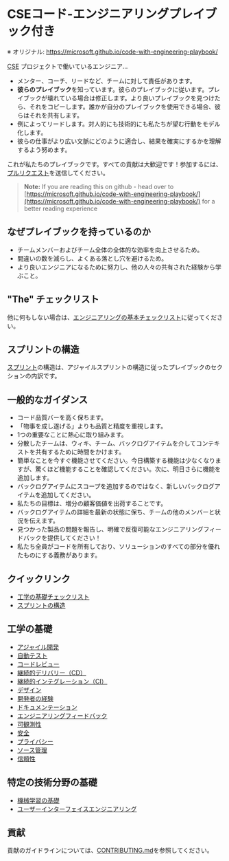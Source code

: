 # CSEコード-エンジニアリングプレイブック付き

※ オリジナル: https://microsoft.github.io/code-with-engineering-playbook/

[CSE](docs/CSE.md) プロジェクトで働いているエンジニア...

* メンター、コーチ、リードなど、チームに対して責任があります。
* **彼らのプレイブック**を知っています。彼らのプレイブックに従います。プレイブックが壊れている場合は修正します。より良いプレイブックを見つけたら、それをコピーします。誰かが自分のプレイブックを使用できる場合、彼らはそれを共有します。
* 例によってリードします。対人的にも技術的にも私たちが望む行動をモデル化します。
* 彼らの仕事がより広い文脈にどのように適合し、結果を確実にするかを理解するよう努めます。

これが私たちのプレイブックです。すべての貢献は大歓迎です！参加するには、[プルリクエスト](https://github.com/microsoft/code-with-engineering-playbook/pulls)を送信してください。

> **Note:** If you are reading this on github - head over to [https://microsoft.github.io/code-with-engineering-playbook/](https://microsoft.github.io/code-with-engineering-playbook/) for a better reading experience

## なぜプレイブックを持っているのか

* チームメンバーおよびチーム全体の全体的な効率を向上させるため。
* 間違いの数を減らし、よくある落とし穴を避けるため。
* より良いエンジニアになるために努力し、他の人々の共有された経験から学ぶこと。

## "The" チェックリスト

他に何もしない場合は、[エンジニアリングの基本チェックリスト](docs/ENG-FUNDAMENTALS-CHECKLIST.md)に従ってください。

## スプリントの構造

[スプリント](docs/SPRINT-STRUCTURE.md)の構造は、アジャイルスプリントの構造に従ったプレイブックのセクションの内訳です。

## 一般的なガイダンス

* コード品質バーを高く保ちます。
* 「物事を成し遂げる」よりも品質と精度を重視します。
* 1つの重要なことに熱心に取り組みます。
* 分散したチームは、ウィキ、チーム、バックログアイテムを介してコンテキストを共有するために時間をかけます。
* 簡単なことを今すぐ機能させてください。今日構築する機能は少なくなりますが、驚くほど機能することを確認してください。次に、明日さらに機能を追加します。
* バックログアイテムにスコープを追加するのではなく、新しいバックログアイテムを追加してください。
* 私たちの目標は、増分の顧客価値を出荷することです。
* バックログアイテムの詳細を最新の状態に保ち、チームの他のメンバーと状況を伝えます。
* 見つかった製品の問題を報告し、明確で反復可能なエンジニアリングフィードバックを提供してください！
* 私たち全員がコードを所有しており、ソリューションのすべての部分を優れたものにする義務があります。

## クイックリンク

* [工学の基礎チェックリスト](docs/ENG-FUNDAMENTALS-CHECKLIST.md)
* [スプリントの構造](docs/SPRINT-STRUCTURE.md)

## 工学の基礎

* [アジャイル開発](docs/agile-development/README.md)
* [自動テスト](docs/automated-testing/README.md)
* [コードレビュー](docs/code-reviews/README.md)
* [継続的デリバリー（CD）](docs/continuous-delivery/README.md)
* [継続的インテグレーション（CI）](docs/continuous-integration/README.md)
* [デザイン](docs/design/README.md)
* [開発者の経験](docs/developer-experience/README.md)
* [ドキュメンテーション](docs/documentation/README.md)
* [エンジニアリングフィードバック](docs/engineering-feedback/README.md)
* [可観測性](docs/observability/README.md)
* [安全](docs/security/README.md)
* [プライバシー](docs/privacy/README.md)
* [ソース管理](docs/source-control/README.md)
* [信頼性](docs/reliability/README.md)

## 特定の技術分野の基礎

* [機械学習の基礎](docs/machine-learning/README.md)
* [ユーザーインターフェイスエンジニアリング](docs/user-interface-engineering/README.md)

## 貢献

貢献のガイドラインについては、[CONTRIBUTING.md](CONTRIBUTING.md)を参照してください。
